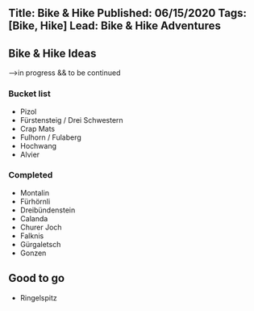 Title: Bike & Hike
Published: 06/15/2020
Tags: [Bike, Hike]
Lead: Bike & Hike Adventures
---

## Bike & Hike Ideas

-->in progress && to be continued

### Bucket list

* Pizol
* Fürstensteig / Drei Schwestern
* Crap Mats
* Fulhorn / Fulaberg
* Hochwang
* Alvier

### Completed

* Montalin
* Fürhörnli
* Dreibündenstein
* Calanda
* Churer Joch
* Falknis
* Gürgaletsch
* Gonzen


## Good to go

* Ringelspitz



